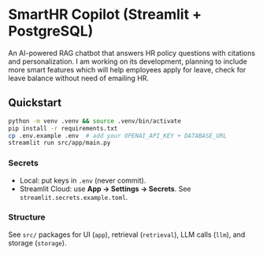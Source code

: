# SmartHR Copilot (Streamlit + PostgreSQL)

An AI-powered RAG chatbot that answers HR policy questions with citations and personalization. I am working on its development, planning to include more smart features which will help employees apply for leave, check for leave balance without need of emailing HR. 

## Quickstart
```bash
python -m venv .venv && source .venv/bin/activate
pip install -r requirements.txt
cp .env.example .env  # add your OPENAI_API_KEY + DATABASE_URL
streamlit run src/app/main.py
```

### Secrets
- Local: put keys in `.env` (never commit).
- Streamlit Cloud: use **App → Settings → Secrets**. See `streamlit.secrets.example.toml`.

### Structure
See `src/` packages for UI (`app`), retrieval (`retrieval`), LLM calls (`llm`), and storage (`storage`).
